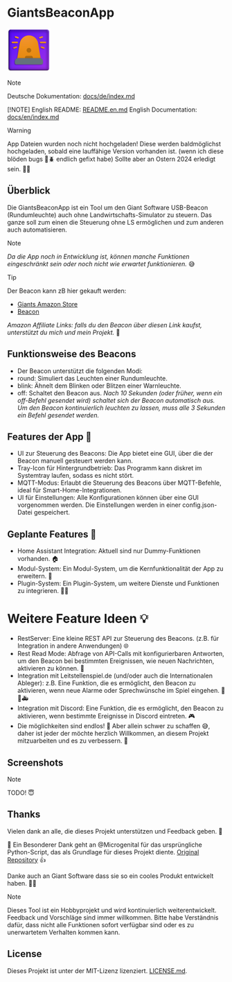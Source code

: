 # GiantsBeaconApp
![AppIcon](beacon.png)

> [!NOTE]
> Deutsche Dokumentation: [docs/de/index.md](docs/de/index.md)
>
> [!NOTE]
> English README: [README.en.md](README.en.md)
> English Documentation: [docs/en/index.md](docs/en/index.md)

> [!WARNING]
> App Dateien wurden noch nicht hochgeladen!
> Diese werden baldmöglichst hochgeladen, sobald eine lauffähige Version vorhanden ist.
> (wenn ich diese blöden bugs 🐞🪲 endlich gefixt habe)
> Sollte aber an Ostern 2024 erledigt sein. 🐰🥚

## Überblick
Die GiantsBeaconApp ist ein Tool um den Giant Software USB-Beacon (Rundumleuchte) auch ohne Landwirtschafts-Simulator zu steuern.
Das ganze soll zum einen die Steuerung ohne LS ermöglichen und zum anderen auch automatisieren.

> [!NOTE]
> _Da die App noch in Entwicklung ist, können manche Funktionen eingeschränkt sein oder noch nicht wie erwartet funktionieren._ 😅

> [!TIP]
> Der Beacon kann zB hier gekauft werden:
> - [Giants Amazon Store](https://amzn.to/3TVB6Tp)
> - [Beacon](https://amzn.to/4ctbZzL)
>
> *Amazon Affiliate Links: falls du den Beacon über diesen Link kaufst, unterstützt du mich und mein Projekt.* 🙏

## Funktionsweise des Beacons
- Der Beacon unterstützt die folgenden Modi:
- round: Simuliert das Leuchten einer Rundumleuchte.
- blink: Ähnelt dem Blinken oder Blitzen einer Warnleuchte.
- off: Schaltet den Beacon aus.
_Nach 10 Sekunden (oder früher, wenn ein off-Befehl gesendet wird) schaltet sich der Beacon automatisch aus._
_Um den Beacon kontinuierlich leuchten zu lassen, muss alle 3 Sekunden ein Befehl gesendet werden._

## Features der App 🚀
- UI zur Steuerung des Beacons: Die App bietet eine GUI, über die der Beacon manuell gesteuert werden kann.
- Tray-Icon für Hintergrundbetrieb: Das Programm kann diskret im Systemtray laufen, sodass es nicht stört.
- MQTT-Modus: Erlaubt die Steuerung des Beacons über MQTT-Befehle, ideal für Smart-Home-Integrationen.
- UI für Einstellungen: Alle Konfigurationen können über eine GUI vorgenommen werden.
Die Einstellungen werden in einer config.json-Datei gespeichert.

## Geplante Features 📅
- Home Assistant Integration: Aktuell sind nur Dummy-Funktionen vorhanden. 🏠
- Modul-System: Ein Modul-System, um die Kernfunktionalität der App zu erweitern. 🧩
- Plugin-System: Ein Plugin-System, um weitere Dienste und Funktionen zu integrieren. 🧩🔌


# Weitere Feature Ideen 💡
- RestServer: Eine kleine REST API zur Steuerung des Beacons. (z.B. für Integration in andere Anwendungen) 🌐
- Rest Read Mode: Abfrage von API-Calls mit konfigurierbaren Antworten, um den Beacon bei bestimmten Ereignissen, wie neuen Nachrichten, aktivieren zu können. 📩
- Integration mit Leitstellenspiel.de (und/oder auch die Internationalen Ableger): z.B. Eine Funktion, die es ermöglicht, den Beacon zu aktivieren, wenn neue Alarme oder Sprechwünsche im Spiel eingehen. 🚓🚒🚑
- Integration mit Discord: Eine Funktion, die es ermöglicht, den Beacon zu aktivieren, wenn bestimmte Ereignisse in Discord eintreten. 🎮
- Die möglichkeiten sind endlos! 🚀 Aber allein schwer zu schaffen 😅, daher ist jeder der möchte herzlich Willkommen, an diesem Projekt mitzuarbeiten und es zu verbessern. 🤝

## Screenshots
> [!NOTE]
> TODO! 😇

## Thanks
Vielen dank an alle, die dieses Projekt unterstützen und Feedback geben. 🙏

🤗 Ein Besonderer Dank geht an @Microgenital für das ursprüngliche Python-Script, das als Grundlage für dieses Projekt diente.
[Original Repository](https://github.com/Microgenital/Giants_Software_USB_Beacon/) 👍

Danke auch an Giant Software dass sie so ein cooles Produkt entwickelt haben. 🚜🚨

> [!NOTE]
> Dieses Tool ist ein Hobbyprojekt und wird kontinuierlich weiterentwickelt.
> Feedback und Vorschläge sind immer willkommen.
> Bitte habe Verständnis dafür, dass nicht alle Funktionen sofort verfügbar sind oder es zu unerwartetem Verhalten kommen kann.

## License
Dieses Projekt ist unter der MIT-Lizenz lizenziert. [LICENSE.md](LICENSE.md).